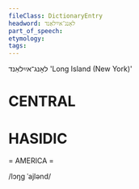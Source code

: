 ```yaml
---
fileClass: DictionaryEntry
headword: לאָנג־אײַלאַנד
part_of_speech: 
etymology: 
tags: 
---
```

לאָנג־אײַלאַנד
'Long Island (New York)'

CENTRAL
========

HASIDIC
=======
= AMERICA = 

/lɔŋg ˈajlənd/
